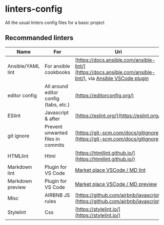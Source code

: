 # linters-config

All the usual linters config files for a basic project

## Recommanded linters

| Name | For | Uri |
|---------------|---------------------------------------|--------------------------------------|
| Ansible/YAML lint | For ansible cookbooks | [https://docs.ansible.com/ansible-lint/](https://docs.ansible.com/ansible-lint/), via [Ansible VSCode plugin](https://marketplace.visualstudio.com/items?itemName=vscoss.vscode-ansible) |
| editor config | All around editor config (tabs, etc.) | [(https://editorconfig.org/)](https://editorconfig.org/) |
| ESlint | Javascript & after | [https://eslint.org/](https://eslint.org/) |
| git ignore | Prevent unwanted files in commits |  [https://git-scm.com/docs/gitignore](https://git-scm.com/docs/gitignore) |
| HTMLlint | Html | [https://htmllint.github.io/](https://htmllint.github.io/) |
| Markdown lint | Plugin for VS Code | [Market place VSCode / MD lint](https://marketplace.visualstudio.com/items?itemName=DavidAnson.vscode-markdownlint) |
| Markdown preview | Plugin for VS Code | [Market place VSCode / MD preview](https://marketplace.visualstudio.com/items?itemName=shd101wyy.markdown-preview-enhanced) |
| Misc | AIRBNB JS rules | [https://github.com/airbnb/javascript](https://github.com/airbnb/javascript) |
| Stylelint | Css | [https://stylelint.io/](https://stylelint.io/) |
